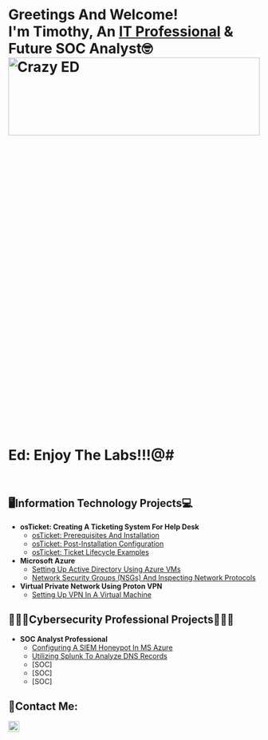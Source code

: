<h1>Greetings And Welcome!
  <br>I'm Timothy, An <a href="https://linkedin.com/in/timtech369">IT Professional</a> & Future SOC Analyst🤓<img src="https://i.imgur.com/QnKUaxU.gif" height="20%" width="100%" alt="Crazy ED"/><br>Ed: Enjoy The Labs!!!@#</br></h1>
</br>

<h2>🖥️Information Technology Projects💻</h2>

- <b>osTicket: Creating A Ticketing System For Help Desk</b>
  - [osTicket: Prerequisites And Installation](https://github.com/timxtek/osticket-prereqs4)
  - [osTicket: Post-Installation Configuration](https://github.com/timxtek/post-install-config4)
  - [osTicket: Ticket Lifecycle Examples](https://github.com/timxtek/ticket-lifecycle4)
- <b>Microsoft Azure</b>
  - [Setting Up Active Directory Using Azure VMs](https://github.com/timxtek/configure-ad4)
  - [Network Security Groups (NSGs) And Inspecting Network Protocols](https://github.com/timxtek/azure-network-protocols4)
- <b>Virtual Private Network Using Proton VPN</b>
  - [Setting Up VPN In A Virtual Machine](https://github.com/timxtek/setup-vpn4)
<h2>👨🏻‍💻Cybersecurity Professional Projects👨🏻‍💻</h2>

- <b>SOC Analyst Professional</b>
  - [Configuring A SIEM Honeypot In MS Azure](https://github.com/timxtek/Configuring-siem4)
  - [Utilizing Splunk To Analyze DNS Records](https://github.com/timxtek/Splunk-siem4)
  - [SOC]
  - [SOC]
  - [SOC]

<h2>📧Contact Me:</h2>

[<img align="left" alt="Josh | LinkedIn" width="22px" src="https://cdn.jsdelivr.net/npm/simple-icons@v3/icons/linkedin.svg" />][linkedin]


[linkedin]: https://linkedin.com/in/timtech369
